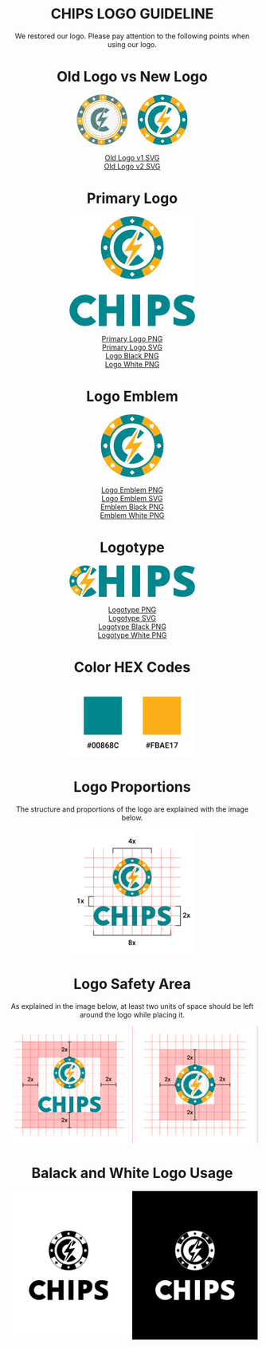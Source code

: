 <div align="center" />

# **CHIPS LOGO GUIDELINE**

We restored our logo. Please pay attention to the following points when using our logo.

# Old Logo vs New Logo

<img src="./chips-logo-old-v1.png" width="20%" />&ensp;&ensp;&ensp;<img src="./chips-logo-emblem.png" width="20%" />

[Old Logo v1 SVG](https://github.com/chips-blockchain/chips/tree/master/media/logo/chips-logo-old-v1.svg)<br />
[Old Logo v2 SVG](https://github.com/chips-blockchain/chips/tree/master/media/logo/chips-logo-old-v2.svg)

#

# Primary Logo

<img src="./chips-logo-color.png" width="50%" /><br />

[Primary Logo PNG](https://github.com/chips-blockchain/chips/tree/master/media/logo/chips-logo-color.png)<br />
[Primary Logo SVG](https://github.com/chips-blockchain/chips/tree/master/media/logo/chips-logo-color.svg)<br />
[Logo Black PNG](https://github.com/chips-blockchain/chips/tree/master/media/logo/chips-logo-black.png)<br />
[Logo White PNG](https://github.com/chips-blockchain/chips/tree/master/media/logo/chips-logo-white.png)

#

# Logo Emblem

<img src="./chips-logo-emblem.png" width="25%" /><br />

[Logo Emblem PNG](https://github.com/chips-blockchain/chips/tree/master/media/logo/chips-logo-emblem.png)<br />
[Logo Emblem SVG](https://github.com/chips-blockchain/chips/tree/master/media/logo/chips-logo-emblem.svg)<br />
[Emblem Black PNG](https://github.com/chips-blockchain/chips/tree/master/media/logo/chips-emblem-black.png)<br />
[Emblem White PNG](https://github.com/chips-blockchain/chips/tree/master/media/logo/chips-emblem-white.png)

#

# Logotype

<img src="./chips-logotype-color.png" width="50%" /><br />

[Logotype PNG](https://github.com/chips-blockchain/chips/tree/master/media/logo/chips-logotype-color.png)<br />
[Logotype SVG](https://github.com/chips-blockchain/chips/tree/master/media/logo/chips-logotype-color.svg)<br />
[Logotype Black PNG](https://github.com/chips-blockchain/chips/tree/master/media/logo/chips-logotype-black.png)<br />
[Logotype White PNG](https://github.com/chips-blockchain/chips/tree/master/media/logo/chips-logotype-white.png)

#

# Color HEX Codes

<img src="./guide-colors.png" width="50%" />

#

# Logo Proportions

The structure and proportions of the logo are explained with the image below.

<img src="./guide-sizing.png" width="50%" />

#

# Logo Safety Area

As explained in the image below, at least two units of space should be left around the logo while placing it.

<img src="./guide-logo-safe.png" width="50%" /><img src="./guide-emblem-safe.png" width="50%" />

#

# Balack and White Logo Usage

<img src="./guide-bw.png" width="100%" />

#
